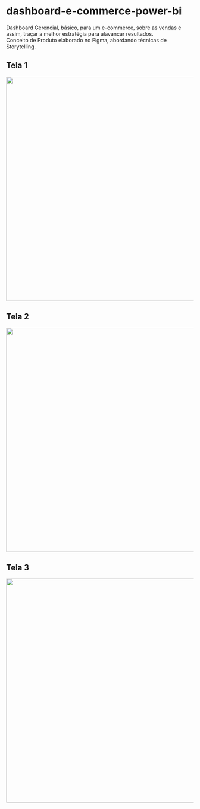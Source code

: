 # dashboard-e-commerce-power-bi
Dashboard Gerencial, básico, para um e-commerce, sobre as vendas e assim, traçar a melhor estratégia para alavancar resultados.    
Conceito de Produto elaborado no Figma, abordando técnicas de Storytelling.

## Tela 1
<img src="https://github.com/michelmartinss/dashboard-e-commerce-power-bi/assets/31022049/33194125-c08a-4626-bd0d-bb1fd5d6dd36" width="600">

## Tela 2
<img src="https://github.com/michelmartinss/dashboard-e-commerce-power-bi/assets/31022049/ab0c189b-9dbc-434f-b062-9e3f1de07787" width="600">

## Tela 3
<img src="https://github.com/michelmartinss/dashboard-e-commerce-power-bi/assets/31022049/55a9c607-df79-4ef3-b035-87fc8cc7db93" width="600">
